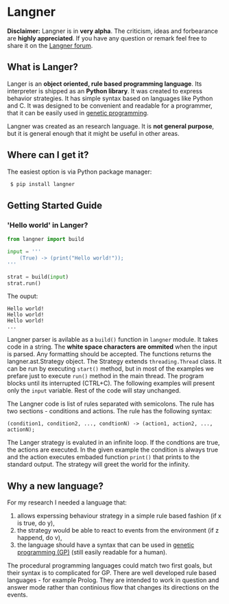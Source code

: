 Langner
=======
**Disclaimer:** Langner is in **very alpha**. The criticism, ideas and forbearance are **highly appreciated**. If you have any question or remark feel free to share it on the [Langner forum](https://groups.google.com/forum/#!forum/langner).

What is Langer?
-----------------------
Langer is an **object oriented, rule based programming language**. Its interpreter is shipped as an **Python library**.  It was created to express behavior strategies. It has simple syntax based on languages like Python and C. It was designed to be convenient and readable for a programmer, that it can be easily used in [genetic programming](http://en.wikipedia.org/wiki/Genetic_programming). 

Langner was created as an research language. It is **not general purpose**, but it is general enough that it might be useful in other areas. 

Where can I get it?
-----------------------
The easiest option is via Python package manager:
```bash
 $ pip install langner
```

Getting Started Guide
-----------------------
### 'Hello world' in Langer? ###

```python
from langner import build

input = '''
    (True) -> (print("Hello world!"));
'''

strat = build(input)
strat.run()
```

The ouput:

```
Hello world!
Hello world!
Hello world!
...
```

Langner parser is avilable as a `build()` function in `langner` module. It takes code in a string. The **white space characters are ommited** when the input is parsed. Any formatting should be accepted. The functions returns the langner.ast.Strategy object. The Strategy extends `threading.Thread` class. It can be run by executing `start()` method, but in most of the examples we prefare just to execute `run()` method in the main thread. The program blocks until its  interrupted (CTRL+C). The following examples will present only the `input` variable. Rest of the code will stay unchanged.

The Langner code is list of rules separated with semicolons. The rule has two sections - conditions and actions. The rule has the following syntax:
```
(condition1, condition2, ..., condtionN) -> (action1, action2, ..., actionN);
```

The Langer strategy is evaluted in an infinite loop. If the condtions are true, the actions are executed. In the given example the condition is always true and the action executes embaded function `print()` that prints to the standard output. The strategy will greet the world for the infinity.

Why a new language?
-----------------------
For my research I needed a language that:

1. allows experssing behaviour strategy in a simple rule based fashion (if x is true, do y),
2. the strategy would be able to react to events from the environment (if z happend, do v),
3. the language should have a syntax that can be used in [genetic programming (GP)](http://en.wikipedia.org/wiki/Genetic_programming) (still easily readable for a human).

The procedural programming languages could match two first goals, but their syntax is to complicated for GP. There are well developed rule based languages - for example Prolog. They are intended to work in question and answer mode rather than continious flow that changes its directions on the events.
